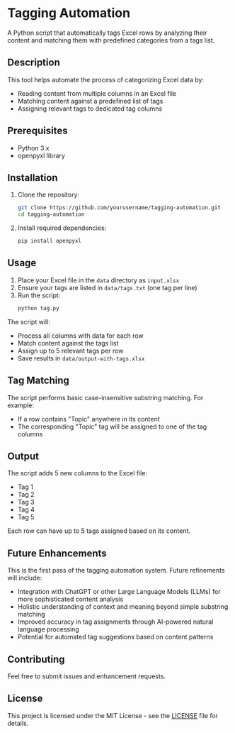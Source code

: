 # Tagging Automation

A Python script that automatically tags Excel rows by analyzing their content and matching them with predefined categories from a tags list.

## Description

This tool helps automate the process of categorizing Excel data by:
- Reading content from multiple columns in an Excel file
- Matching content against a predefined list of tags
- Assigning relevant tags to dedicated tag columns

## Prerequisites

- Python 3.x
- openpyxl library

## Installation

1. Clone the repository:
   ```bash
   git clone https://github.com/yourusername/tagging-automation.git
   cd tagging-automation
   ```

2. Install required dependencies:
   ```bash
   pip install openpyxl
   ```

## Usage

1. Place your Excel file in the `data` directory as `input.xlsx`
2. Ensure your tags are listed in `data/tags.txt` (one tag per line)
3. Run the script:
   ```bash
   python tag.py
   ```

The script will:
- Process all columns with data for each row
- Match content against the tags list
- Assign up to 5 relevant tags per row
- Save results in `data/output-with-tags.xlsx`

## Tag Matching

The script performs basic case-insensitive substring matching. For example:
- If a row contains "Topic" anywhere in its content
- The corresponding "Topic" tag will be assigned to one of the tag columns

## Output

The script adds 5 new columns to the Excel file:
- Tag 1
- Tag 2
- Tag 3
- Tag 4
- Tag 5

Each row can have up to 5 tags assigned based on its content.

## Future Enhancements

This is the first pass of the tagging automation system. Future refinements will include:
- Integration with ChatGPT or other Large Language Models (LLMs) for more sophisticated content analysis
- Holistic understanding of context and meaning beyond simple substring matching
- Improved accuracy in tag assignments through AI-powered natural language processing
- Potential for automated tag suggestions based on content patterns

## Contributing

Feel free to submit issues and enhancement requests.

## License

This project is licensed under the MIT License - see the [LICENSE](LICENSE) file for details.